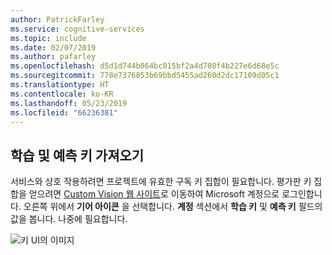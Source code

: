 ```yaml
---
author: PatrickFarley
ms.service: cognitive-services
ms.topic: include
ms.date: 02/07/2019
ms.author: pafarley
ms.openlocfilehash: d5d1d744b064bc015bf2a4d708f4b227e6d68e5c
ms.sourcegitcommit: 778e7376853b69bbd5455ad260d2dc17109d05c1
ms.translationtype: HT
ms.contentlocale: ko-KR
ms.lasthandoff: 05/23/2019
ms.locfileid: "66236381"
---
```

## <a name="get-the-training-and-prediction-keys"></a>학습 및 예측 키 가져오기

서비스와 상호 작용하려면 프로젝트에 유효한 구독 키 집합이 필요합니다. 평가판 키 집합을 얻으려면 [Custom Vision 웹 사이트](https://customvision.ai)로 이동하여 Microsoft 계정으로 로그인합니다. 오른쪽 위에서 __기어 아이콘__ 을 선택합니다. __계정__ 섹션에서 __학습 키__ 및 __예측 키__ 필드의 값을 봅니다. 나중에 필요합니다. 

![키 UI의 이미지](../media/csharp-tutorial/training-prediction-keys.png)